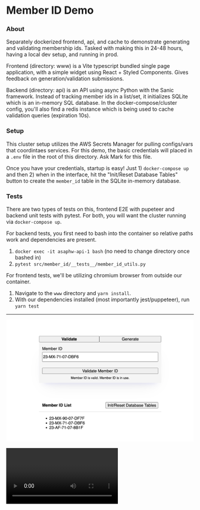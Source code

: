 # Member ID Demo

### About

Separately dockerized frontend, api, and cache to demonstrate generating and validating membership ids. Tasked with making this in 24-48 hours, having a local dev setup, and running in prod.

Frontend (directory: www) is a Vite typescript bundled single page application, with a simple widget using React + Styled Components. Gives feedback on generation/validation submissions.

Backend (directory: api) is an API using async Python with the Sanic framework. Instead of tracking member ids in a list/set, it initializes SQLite which is an in-memory SQL database. In the docker-compose/cluster config, you'll also find a redis instance which is being used to cache validation queries (expiration 10s).

### Setup

This cluster setup utilizes the AWS Secrets Manager for pulling configs/vars that coordintaes services. For this demo, the basic credentials will placed in a `.env` file in the root of this directory. Ask Mark for this file.

Once you have your credentials, startup is easy! Just 1) `docker-compose up` and then 2) when in the interface, hit the "Init/Reset Database Tables" button to create the `member_id` table in the SQLite in-memory database.

### Tests

There are two types of tests on this, frontend E2E with pupeteer and backend unit tests with pytest. For both, you will want the cluster running via `docker-compose up`.

For backend tests, you first need to bash into the container so relative paths work and dependencies are present.

1. `docker exec -it asaphw-api-1 bash` (no need to change directory once bashed in)
2. `pytest src/member_id/__tests__/member_id_utils.py`

For frontend tests, we'll be utilizing chromium browser from outside our container.

1. Navigate to the `www` directory and `yarn install`.
2. With our dependencies installed (most importantly jest/puppeteer), run `yarn test`

---

![](./docs/demo.png)

![](./docs/e2e-video.mp4)